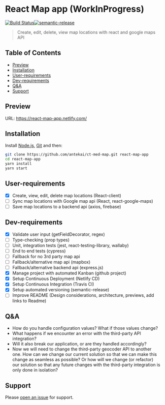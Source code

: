 # React Map app (WorkInProgress)

[![Build Status](https://travis-ci.org/antekai/ct-med-map.svg?branch=master)](https://travis-ci.org/antekai/ct-med-map)[![semantic-release](https://img.shields.io/badge/%20%20%F0%9F%93%A6%F0%9F%9A%80-semantic--release-e10079.svg)](https://github.com/semantic-release/semantic-release)

> Create, edit, delete, view map locations with react and google maps API

## Table of Contents

- [Preview](#preview)
- [Installation](#installation)
- [User-requirements](#user-requirements)
- [Dev-requirements](#Dev-requirements)
- [Q&A](#Q&A)
- [Support](#support)

## Preview

URL: https://react-map-app.netlify.com/
![]()

## Installation

Install [Node.js](https://nodejs.org/en/), [Git](https://git-scm.com/) and then:

```sh
git clone https://github.com/antekai/ct-med-map.git react-map-app
cd react-map-app
yarn install
yarn start
```

## User-requirements

- [x] Create, view, edit, delete map locations (React-client)
- [ ] Sync map locations with Google map api (React, react-google-maps)
- [ ] Save map locations to a backend api (axios, firebase)

## Dev-requirements

- [x] Validate user input (getFieldDecorator, regex)
- [ ] Type-checking (prop types)
- [ ] Unit, integration tests (jest, react-testing-library, wallaby)
- [ ] End to end tests (cypress)
- [ ] Fallback for no 3rd party map api
- [ ] Fallback/alternative map api (mapbox)
- [ ] Fallback/alternative backend api (express.js)
- [x] Manage project with automated Kanban (github project)
- [x] Setup Continuous Deployment (Netlify CD)
- [x] Setup Continuous Integration (Travis CI)
- [x] Setup automated versioning (semantic-release)
- [ ] Improve README (Design considerations, architecture, previews, add links to Readme)

## Q&A

- How do you handle configuration values? What if those values change?
- What happens if we encounter an error with the third-party API integration?
- Will it also break our application, or are they handled accordingly?
- Now we will need to change the third-party geocoder API to another one. How can we
  change our current solution so that we can make this change as seamless as possible? Or
  how will we change (or refactor) our solution so that any future changes with the third-party
  integration is only done in isolation?

## Support

Please [open an issue](https://github.com/antekai/ct-med-map/issues/new) for support.
